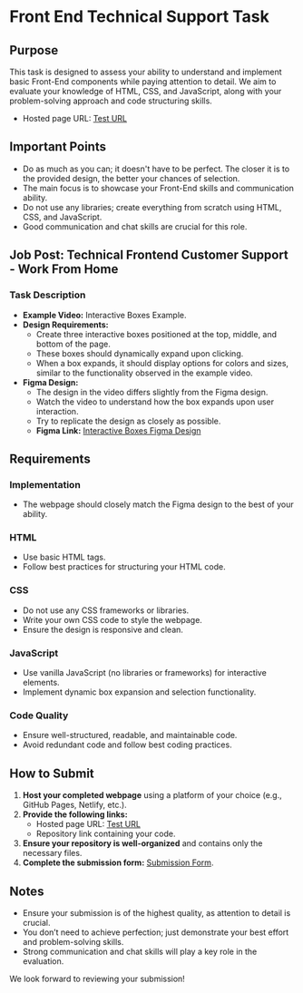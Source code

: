 # Front End Technical Support Task

## Purpose
This task is designed to assess your ability to understand and implement basic Front-End components while paying attention to detail. We aim to evaluate your knowledge of HTML, CSS, and JavaScript, along with your problem-solving approach and code structuring skills.

- Hosted page URL: [Test URL](https://test.princesahni.com/)

## Important Points
- Do as much as you can; it doesn't have to be perfect. The closer it is to the provided design, the better your chances of selection.
- The main focus is to showcase your Front-End skills and communication ability.
- Do not use any libraries; create everything from scratch using HTML, CSS, and JavaScript.
- Good communication and chat skills are crucial for this role.

## Job Post: Technical Frontend Customer Support - Work From Home

### Task Description
- **Example Video:** Interactive Boxes Example.
- **Design Requirements:**
  - Create three interactive boxes positioned at the top, middle, and bottom of the page.
  - These boxes should dynamically expand upon clicking.
  - When a box expands, it should display options for colors and sizes, similar to the functionality observed in the example video.
- **Figma Design:**
  - The design in the video differs slightly from the Figma design.
  - Watch the video to understand how the box expands upon user interaction.
  - Try to replicate the design as closely as possible.
  - **Figma Link:** [Interactive Boxes Figma Design](#)

## Requirements
### **Implementation**
- The webpage should closely match the Figma design to the best of your ability.

### **HTML**
- Use basic HTML tags.
- Follow best practices for structuring your HTML code.

### **CSS**
- Do not use any CSS frameworks or libraries.
- Write your own CSS code to style the webpage.
- Ensure the design is responsive and clean.

### **JavaScript**
- Use vanilla JavaScript (no libraries or frameworks) for interactive elements.
- Implement dynamic box expansion and selection functionality.

### **Code Quality**
- Ensure well-structured, readable, and maintainable code.
- Avoid redundant code and follow best coding practices.

## How to Submit
1. **Host your completed webpage** using a platform of your choice (e.g., GitHub Pages, Netlify, etc.).
2. **Provide the following links:**
   - Hosted page URL: [Test URL](https://test.princesahni.com/)
   - Repository link containing your code.
3. **Ensure your repository is well-organized** and contains only the necessary files.
4. **Complete the submission form:** [Submission Form](#).

## Notes
- Ensure your submission is of the highest quality, as attention to detail is crucial.
- You don’t need to achieve perfection; just demonstrate your best effort and problem-solving skills.
- Strong communication and chat skills will play a key role in the evaluation.

We look forward to reviewing your submission!

